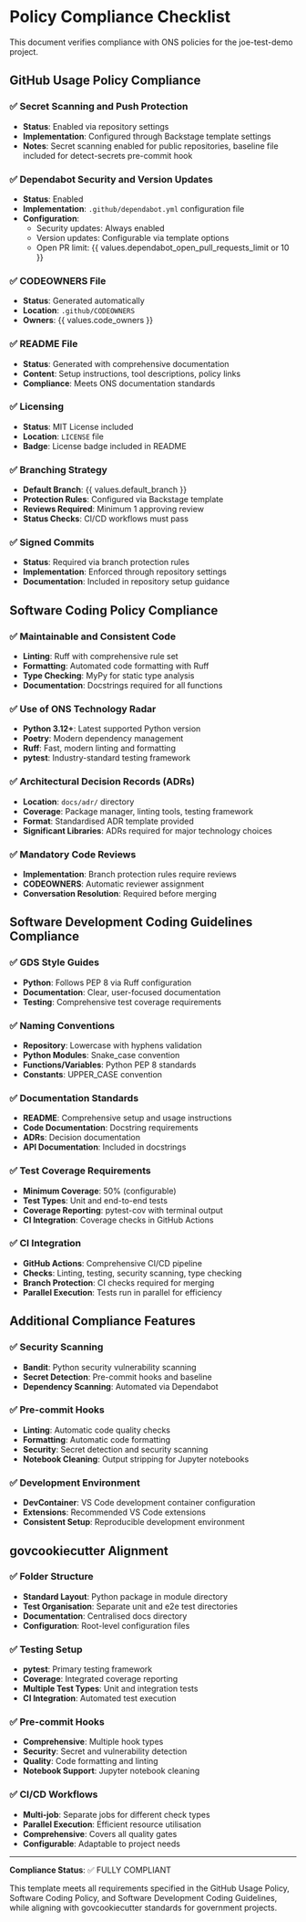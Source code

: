 # Policy Compliance Checklist

This document verifies compliance with ONS policies for the joe-test-demo project.

## GitHub Usage Policy Compliance

### ✅ Secret Scanning and Push Protection
- **Status**: Enabled via repository settings
- **Implementation**: Configured through Backstage template settings
- **Notes**: Secret scanning enabled for public repositories, baseline file included for detect-secrets pre-commit hook

### ✅ Dependabot Security and Version Updates
- **Status**: Enabled
- **Implementation**: `.github/dependabot.yml` configuration file
- **Configuration**: 
  - Security updates: Always enabled
  - Version updates: Configurable via template options
  - Open PR limit: {{ values.dependabot_open_pull_requests_limit or 10 }}

### ✅ CODEOWNERS File
- **Status**: Generated automatically
- **Location**: `.github/CODEOWNERS`
- **Owners**: {{ values.code_owners }}

### ✅ README File
- **Status**: Generated with comprehensive documentation
- **Content**: Setup instructions, tool descriptions, policy links
- **Compliance**: Meets ONS documentation standards

### ✅ Licensing
- **Status**: MIT License included
- **Location**: `LICENSE` file
- **Badge**: License badge included in README

### ✅ Branching Strategy
- **Default Branch**: {{ values.default_branch }}
- **Protection Rules**: Configured via Backstage template
- **Reviews Required**: Minimum 1 approving review
- **Status Checks**: CI/CD workflows must pass

### ✅ Signed Commits
- **Status**: Required via branch protection rules
- **Implementation**: Enforced through repository settings
- **Documentation**: Included in repository setup guidance

## Software Coding Policy Compliance

### ✅ Maintainable and Consistent Code
- **Linting**: Ruff with comprehensive rule set
- **Formatting**: Automated code formatting with Ruff
- **Type Checking**: MyPy for static type analysis
- **Documentation**: Docstrings required for all functions

### ✅ Use of ONS Technology Radar
- **Python 3.12+**: Latest supported Python version
- **Poetry**: Modern dependency management
- **Ruff**: Fast, modern linting and formatting
- **pytest**: Industry-standard testing framework

### ✅ Architectural Decision Records (ADRs)
- **Location**: `docs/adr/` directory
- **Coverage**: Package manager, linting tools, testing framework
- **Format**: Standardised ADR template provided
- **Significant Libraries**: ADRs required for major technology choices

### ✅ Mandatory Code Reviews
- **Implementation**: Branch protection rules require reviews
- **CODEOWNERS**: Automatic reviewer assignment
- **Conversation Resolution**: Required before merging

## Software Development Coding Guidelines Compliance

### ✅ GDS Style Guides
- **Python**: Follows PEP 8 via Ruff configuration
- **Documentation**: Clear, user-focused documentation
- **Testing**: Comprehensive test coverage requirements

### ✅ Naming Conventions
- **Repository**: Lowercase with hyphens validation
- **Python Modules**: Snake_case convention
- **Functions/Variables**: Python PEP 8 standards
- **Constants**: UPPER_CASE convention

### ✅ Documentation Standards
- **README**: Comprehensive setup and usage instructions
- **Code Documentation**: Docstring requirements
- **ADRs**: Decision documentation
- **API Documentation**: Included in docstrings

### ✅ Test Coverage Requirements
- **Minimum Coverage**: 50% (configurable)
- **Test Types**: Unit and end-to-end tests
- **Coverage Reporting**: pytest-cov with terminal output
- **CI Integration**: Coverage checks in GitHub Actions

### ✅ CI Integration
- **GitHub Actions**: Comprehensive CI/CD pipeline
- **Checks**: Linting, testing, security scanning, type checking
- **Branch Protection**: CI checks required for merging
- **Parallel Execution**: Tests run in parallel for efficiency

## Additional Compliance Features

### ✅ Security Scanning
- **Bandit**: Python security vulnerability scanning
- **Secret Detection**: Pre-commit hooks and baseline
- **Dependency Scanning**: Automated via Dependabot

### ✅ Pre-commit Hooks
- **Linting**: Automatic code quality checks
- **Formatting**: Automatic code formatting
- **Security**: Secret detection and security scanning
- **Notebook Cleaning**: Output stripping for Jupyter notebooks

### ✅ Development Environment
- **DevContainer**: VS Code development container configuration
- **Extensions**: Recommended VS Code extensions
- **Consistent Setup**: Reproducible development environment

## govcookiecutter Alignment

### ✅ Folder Structure
- **Standard Layout**: Python package in module directory
- **Test Organisation**: Separate unit and e2e test directories
- **Documentation**: Centralised docs directory
- **Configuration**: Root-level configuration files

### ✅ Testing Setup
- **pytest**: Primary testing framework
- **Coverage**: Integrated coverage reporting
- **Multiple Test Types**: Unit and integration tests
- **CI Integration**: Automated test execution

### ✅ Pre-commit Hooks
- **Comprehensive**: Multiple hook types
- **Security**: Secret and vulnerability detection
- **Quality**: Code formatting and linting
- **Notebook Support**: Jupyter notebook cleaning

### ✅ CI/CD Workflows
- **Multi-job**: Separate jobs for different check types
- **Parallel Execution**: Efficient resource utilisation
- **Comprehensive**: Covers all quality gates
- **Configurable**: Adaptable to project needs

---

**Compliance Status**: ✅ FULLY COMPLIANT

This template meets all requirements specified in the GitHub Usage Policy, Software Coding Policy, and Software Development Coding Guidelines, while aligning with govcookiecutter standards for government projects.
